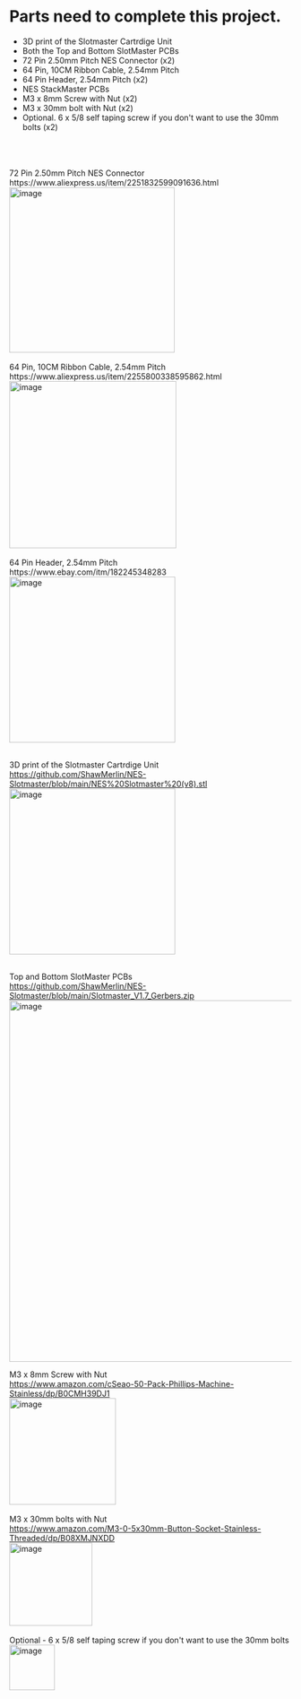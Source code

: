 # Parts need to complete this project. <BR>
- 3D print of the Slotmaster Cartrdige Unit <BR>
- Both the Top and Bottom SlotMaster PCBs <BR>
- 72 Pin 2.50mm Pitch NES Connector (x2) <BR>
- 64 Pin, 10CM Ribbon Cable, 2.54mm Pitch <BR>
- 64 Pin Header, 2.54mm Pitch (x2) <BR>
- NES StackMaster PCBs
- M3 x 8mm Screw with Nut (x2)
- M3 x 30mm bolt with Nut (x2)
- Optional.  6 x 5/8 self taping screw if you don't want to use the 30mm bolts (x2)
<BR>
<BR>
<BR>
72 Pin 2.50mm Pitch NES Connector <BR>
https://www.aliexpress.us/item/2251832599091636.html <BR>
<img width="295" alt="image" src="https://github.com/ShawMerlin/NES-Slotmaster/assets/70423454/00b30663-48c7-49bd-b86a-b677862a47df">
<BR> <BR>
64 Pin, 10CM Ribbon Cable, 2.54mm Pitch <BR>
https://www.aliexpress.us/item/2255800338595862.html <BR>
<img width="298" alt="image" src="https://github.com/ShawMerlin/NES-Slotmaster/assets/70423454/3a79e2c9-ce16-48d5-b588-97c52f0f1c35">
<BR> <BR>
64 Pin Header, 2.54mm Pitch <BR>
https://www.ebay.com/itm/182245348283  <BR>
<img width="296" alt="image" src="https://github.com/ShawMerlin/NES-Slotmaster/assets/70423454/af6f9373-dcaf-4876-94a3-3c945697f05e">
  <BR>
    <BR>

3D print of the Slotmaster Cartrdige Unit <BR>
https://github.com/ShawMerlin/NES-Slotmaster/blob/main/NES%20Slotmaster%20(v8).stl <BR>
<img width="296" alt="image" src="https://github.com/ShawMerlin/NES-Slotmaster/assets/70423454/d84a4958-eae8-4f9e-a26f-e5f98a2dea26">
 <BR>
 <BR>

Top and Bottom SlotMaster PCBs <BR>
https://github.com/ShawMerlin/NES-Slotmaster/blob/main/Slotmaster_V1.7_Gerbers.zip <BR>
<img width="645" alt="image" src="https://github.com/ShawMerlin/NES-Slotmaster/assets/70423454/c5e4ee10-fbb4-483a-81d0-01a2d5d24180">

M3 x 8mm Screw with Nut  <BR>
https://www.amazon.com/cSeao-50-Pack-Phillips-Machine-Stainless/dp/B0CMH39DJ1  <BR>
<img width="190" alt="image" src="https://github.com/ShawMerlin/NES-Slotmaster/assets/70423454/8fb42956-74b6-4356-9239-ab6f3ac46ded">
 <BR>
<BR>
M3 x 30mm bolts with Nut  <BR>
https://www.amazon.com/M3-0-5x30mm-Button-Socket-Stainless-Threaded/dp/B08XMJNXDD  <BR>
<img width="148" alt="image" src="https://github.com/ShawMerlin/NES-Slotmaster/assets/70423454/08eb4836-10cb-413a-9fb0-7f31805521cf">
  <BR>
  <BR>
Optional - 6 x 5/8 self taping screw if you don't want to use the 30mm bolts  <BR>
<img width="81" alt="image" src="https://github.com/ShawMerlin/NES-Slotmaster/assets/70423454/ec1b948e-ab17-4e39-b9cb-0cd5d12944a0">




